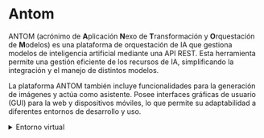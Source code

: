 # Antom

ANTOM (acrónimo de **A**plicación **N**exo de **T**ransformación y **O**rquestación de **M**odelos) es una plataforma de orquestación de IA que gestiona modelos de inteligencia artificial mediante una API REST. Esta herramienta permite una gestión eficiente de los recursos de IA, simplificando la integración y el manejo de distintos modelos.

La plataforma ANTOM también incluye funcionalidades para la generación de imágenes y actúa como asistente. Posee interfaces gráficas de usuario (GUI) para la web y dispositivos móviles, lo que permite su adaptabilidad a diferentes entornos de desarrollo y uso.


<details>
<summary>Entorno virtual</summary>
instalamos el paquete para los entornos virtuales
  
```console
pip install virtualenv
```
  
creamos un entorno virtual si no existe la carpeta venv
  
```console
virtualenv venv	
```
  
ingresar al entorno virtual
  
```console
.\venv\Scripts\activate
```
  
si se antepone en la terminal (venv) antes de la ruta, todo esta OK.
</details>
